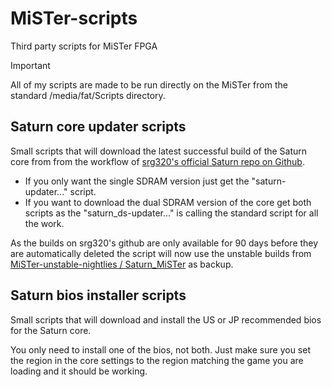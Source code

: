# MiSTer-scripts
Third party scripts for MiSTer FPGA

> [!IMPORTANT]
> All of my scripts are made to be run directly on the MiSTer from the standard /media/fat/Scripts directory.



## Saturn core updater scripts
Small scripts that will download the latest successful build of the Saturn core from  from the workflow of [srg320's official Saturn repo on Github](https://github.com/srg320/Saturn_MiSTer).

- If you only want the single SDRAM version just get the "saturn-updater..." script.
- If you want to download the dual SDRAM version of the core get both scripts as the "saturn_ds-updater..." is calling the standard script for all the work.

As the builds on srg320's github are only available for 90 days before they are automatically deleted the script will now use the unstable builds from [MiSTer-unstable-nightlies /
Saturn_MiSTer](https://github.com/MiSTer-unstable-nightlies/Saturn_MiSTer) as backup.


## Saturn bios installer scripts
Small scripts that will download and install the US or JP recommended bios for the Saturn core.

You only need to install one of the bios, not both. Just make sure you set the region in the core settings to the region matching the game you are loading and it should be working.
